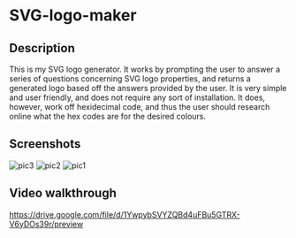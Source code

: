 # SVG-logo-maker

## Description
This is my SVG logo generator. It works by prompting the user to answer a series of questions concerning 
SVG logo properties, and returns a generated logo based off the answers provided by the user. It is very simple
and user friendly, and does not require any sort of installation. It does, however, work off hexidecimal code, and thus the user
should research online what the hex codes are for the desired colours.

## Screenshots 
![pic3](https://github.com/Jake66Martin/SVG-logo-maker/assets/139023505/a71b9cef-89b6-420d-bd3f-41d1cbae0e3b)
![pic2](https://github.com/Jake66Martin/SVG-logo-maker/assets/139023505/4972f420-df53-446b-a395-48ed2859732a)
![pic1](https://github.com/Jake66Martin/SVG-logo-maker/assets/139023505/93139a4d-0ce7-424a-8550-7dc70407acd7)

## Video walkthrough

https://drive.google.com/file/d/1YwpybSVYZQBd4uFBu5GTRX-V6yDOs39r/preview
